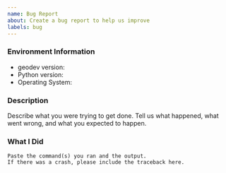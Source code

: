 ```yaml
---
name: Bug Report
about: Create a bug report to help us improve
labels: bug
---
```


<!-- Please search existing issues to avoid creating duplicates. -->

### Environment Information

-   geodev version:
-   Python version:
-   Operating System:

### Description

Describe what you were trying to get done.
Tell us what happened, what went wrong, and what you expected to happen.

### What I Did

```
Paste the command(s) you ran and the output.
If there was a crash, please include the traceback here.
```
